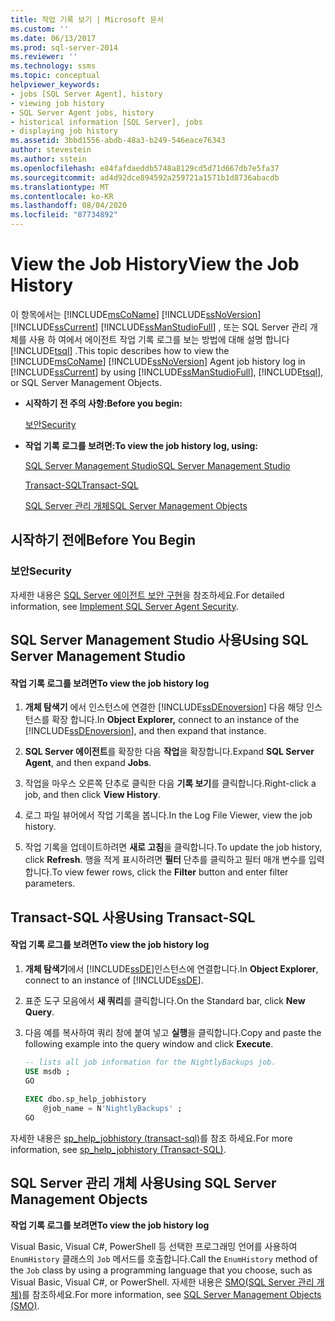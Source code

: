 ```yaml
---
title: 작업 기록 보기 | Microsoft 문서
ms.custom: ''
ms.date: 06/13/2017
ms.prod: sql-server-2014
ms.reviewer: ''
ms.technology: ssms
ms.topic: conceptual
helpviewer_keywords:
- jobs [SQL Server Agent], history
- viewing job history
- SQL Server Agent jobs, history
- historical information [SQL Server], jobs
- displaying job history
ms.assetid: 3bbd1556-abdb-48a3-b249-546eace76343
author: stevestein
ms.author: sstein
ms.openlocfilehash: e84fafdaeddb5748a8129cd5d71d667db7e5fa37
ms.sourcegitcommit: ad4d92dce894592a259721a1571b1d8736abacdb
ms.translationtype: MT
ms.contentlocale: ko-KR
ms.lasthandoff: 08/04/2020
ms.locfileid: "87734892"
---
```

# <a name="view-the-job-history"></a><span data-ttu-id="a39f6-102">View the Job History</span><span class="sxs-lookup"><span data-stu-id="a39f6-102">View the Job History</span></span>
  <span data-ttu-id="a39f6-103">이 항목에서는 [!INCLUDE[msCoName](../../includes/msconame-md.md)] [!INCLUDE[ssNoVersion](../../includes/ssnoversion-md.md)] [!INCLUDE[ssCurrent](../../includes/sscurrent-md.md)] [!INCLUDE[ssManStudioFull](../../includes/ssmanstudiofull-md.md)] , 또는 SQL Server 관리 개체를 사용 하 여에서 에이전트 작업 기록 로그를 보는 방법에 대해 설명 합니다 [!INCLUDE[tsql](../../includes/tsql-md.md)] .</span><span class="sxs-lookup"><span data-stu-id="a39f6-103">This topic describes how to view the [!INCLUDE[msCoName](../../includes/msconame-md.md)] [!INCLUDE[ssNoVersion](../../includes/ssnoversion-md.md)] Agent job history log in [!INCLUDE[ssCurrent](../../includes/sscurrent-md.md)] by using [!INCLUDE[ssManStudioFull](../../includes/ssmanstudiofull-md.md)], [!INCLUDE[tsql](../../includes/tsql-md.md)], or SQL Server Management Objects.</span></span>  
  
-   <span data-ttu-id="a39f6-104">**시작하기 전 주의 사항:**</span><span class="sxs-lookup"><span data-stu-id="a39f6-104">**Before you begin:**</span></span>  
  
     [<span data-ttu-id="a39f6-105">보안</span><span class="sxs-lookup"><span data-stu-id="a39f6-105">Security</span></span>](#Security)  
  
-   <span data-ttu-id="a39f6-106">**작업 기록 로그를 보려면:**</span><span class="sxs-lookup"><span data-stu-id="a39f6-106">**To view the job history log, using:**</span></span>  
  
     [<span data-ttu-id="a39f6-107">SQL Server Management Studio</span><span class="sxs-lookup"><span data-stu-id="a39f6-107">SQL Server Management Studio</span></span>](#SSMS)  
  
     [<span data-ttu-id="a39f6-108">Transact-SQL</span><span class="sxs-lookup"><span data-stu-id="a39f6-108">Transact-SQL</span></span>](#TSQL)  
  
     [<span data-ttu-id="a39f6-109">SQL Server 관리 개체</span><span class="sxs-lookup"><span data-stu-id="a39f6-109">SQL Server Management Objects</span></span>](#SMO)  
  
##  <a name="before-you-begin"></a><a name="BeforeYouBegin"></a> <span data-ttu-id="a39f6-110">시작하기 전에</span><span class="sxs-lookup"><span data-stu-id="a39f6-110">Before You Begin</span></span>  
  
###  <a name="security"></a><a name="Security"></a> <span data-ttu-id="a39f6-111">보안</span><span class="sxs-lookup"><span data-stu-id="a39f6-111">Security</span></span>  
 <span data-ttu-id="a39f6-112">자세한 내용은 [SQL Server 에이전트 보안 구현](implement-sql-server-agent-security.md)을 참조하세요.</span><span class="sxs-lookup"><span data-stu-id="a39f6-112">For detailed information, see [Implement SQL Server Agent Security](implement-sql-server-agent-security.md).</span></span>  
  
##  <a name="using-sql-server-management-studio"></a><a name="SSMS"></a> <span data-ttu-id="a39f6-113">SQL Server Management Studio 사용</span><span class="sxs-lookup"><span data-stu-id="a39f6-113">Using SQL Server Management Studio</span></span>  
  
#### <a name="to-view-the-job-history-log"></a><span data-ttu-id="a39f6-114">작업 기록 로그를 보려면</span><span class="sxs-lookup"><span data-stu-id="a39f6-114">To view the job history log</span></span>  
  
1.  <span data-ttu-id="a39f6-115">**개체 탐색기** 에서 인스턴스에 연결한 [!INCLUDE[ssDEnoversion](../../includes/ssdenoversion-md.md)] 다음 해당 인스턴스를 확장 합니다.</span><span class="sxs-lookup"><span data-stu-id="a39f6-115">In **Object Explorer,** connect to an instance of the [!INCLUDE[ssDEnoversion](../../includes/ssdenoversion-md.md)], and then expand that instance.</span></span>  
  
2.  <span data-ttu-id="a39f6-116">**SQL Server 에이전트**를 확장한 다음 **작업**을 확장합니다.</span><span class="sxs-lookup"><span data-stu-id="a39f6-116">Expand **SQL Server Agent**, and then expand **Jobs**.</span></span>  
  
3.  <span data-ttu-id="a39f6-117">작업을 마우스 오른쪽 단추로 클릭한 다음 **기록 보기**를 클릭합니다.</span><span class="sxs-lookup"><span data-stu-id="a39f6-117">Right-click a job, and then click **View History**.</span></span>  
  
4.  <span data-ttu-id="a39f6-118">로그 파일 뷰어에서 작업 기록을 봅니다.</span><span class="sxs-lookup"><span data-stu-id="a39f6-118">In the Log File Viewer, view the job history.</span></span>  
  
5.  <span data-ttu-id="a39f6-119">작업 기록을 업데이트하려면 **새로 고침**을 클릭합니다.</span><span class="sxs-lookup"><span data-stu-id="a39f6-119">To update the job history, click **Refresh**.</span></span> <span data-ttu-id="a39f6-120">행을 적게 표시하려면 **필터** 단추를 클릭하고 필터 매개 변수를 입력합니다.</span><span class="sxs-lookup"><span data-stu-id="a39f6-120">To view fewer rows, click the **Filter** button and enter filter parameters.</span></span>  
  
##  <a name="using-transact-sql"></a><a name="TSQL"></a> <span data-ttu-id="a39f6-121">Transact-SQL 사용</span><span class="sxs-lookup"><span data-stu-id="a39f6-121">Using Transact-SQL</span></span>  
  
#### <a name="to-view-the-job-history-log"></a><span data-ttu-id="a39f6-122">작업 기록 로그를 보려면</span><span class="sxs-lookup"><span data-stu-id="a39f6-122">To view the job history log</span></span>  
  
1.  <span data-ttu-id="a39f6-123">**개체 탐색기**에서 [!INCLUDE[ssDE](../../includes/ssde-md.md)]인스턴스에 연결합니다.</span><span class="sxs-lookup"><span data-stu-id="a39f6-123">In **Object Explorer**, connect to an instance of [!INCLUDE[ssDE](../../includes/ssde-md.md)].</span></span>  
  
2.  <span data-ttu-id="a39f6-124">표준 도구 모음에서 **새 쿼리**를 클릭합니다.</span><span class="sxs-lookup"><span data-stu-id="a39f6-124">On the Standard bar, click **New Query**.</span></span>  
  
3.  <span data-ttu-id="a39f6-125">다음 예를 복사하여 쿼리 창에 붙여 넣고 **실행**을 클릭합니다.</span><span class="sxs-lookup"><span data-stu-id="a39f6-125">Copy and paste the following example into the query window and click **Execute**.</span></span>  
  
    ```sql
    -- lists all job information for the NightlyBackups job.  
    USE msdb ;  
    GO  
  
    EXEC dbo.sp_help_jobhistory   
        @job_name = N'NightlyBackups' ;  
    GO  
    ```  
  
 <span data-ttu-id="a39f6-126">자세한 내용은 [sp_help_jobhistory &#40;transact-sql&#41;](/sql/relational-databases/system-stored-procedures/sp-help-jobhistory-transact-sql)를 참조 하세요.</span><span class="sxs-lookup"><span data-stu-id="a39f6-126">For more information, see [sp_help_jobhistory &#40;Transact-SQL&#41;](/sql/relational-databases/system-stored-procedures/sp-help-jobhistory-transact-sql).</span></span>  
  
##  <a name="using-sql-server-management-objects"></a><a name="SMO"></a><span data-ttu-id="a39f6-127">SQL Server 관리 개체 사용</span><span class="sxs-lookup"><span data-stu-id="a39f6-127">Using SQL Server Management Objects</span></span>  
 <span data-ttu-id="a39f6-128">**작업 기록 로그를 보려면**</span><span class="sxs-lookup"><span data-stu-id="a39f6-128">**To view the job history log**</span></span>  
  
 <span data-ttu-id="a39f6-129">Visual Basic, Visual C#, PowerShell 등 선택한 프로그래밍 언어를 사용하여 `EnumHistory` 클래스의 `Job` 메서드를 호출합니다.</span><span class="sxs-lookup"><span data-stu-id="a39f6-129">Call the `EnumHistory` method of the `Job` class by using a programming language that you choose, such as Visual Basic, Visual C#, or PowerShell.</span></span> <span data-ttu-id="a39f6-130">자세한 내용은 [SMO(SQL Server 관리 개체)](https://msdn.microsoft.com/library/ms162169.aspx)를 참조하세요.</span><span class="sxs-lookup"><span data-stu-id="a39f6-130">For more information, see [SQL Server Management Objects (SMO)](https://msdn.microsoft.com/library/ms162169.aspx).</span></span>  
